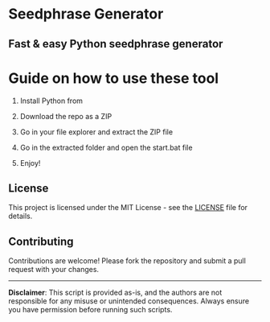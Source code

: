 # Seedphrase Generator      
     
## Fast & easy Python seedphrase generator     
           
# Guide on how to use these tool      
        
1. Install Python from      
 
2. Download the repo as a ZIP     
  
3. Go in your file explorer and extract the ZIP file   
       
4. Go in the extracted folder and open the start.bat file     
   
5. Enjoy!       
       
## License      
   
This project is licensed under the MIT License - see the [LICENSE](LICENSE) file for details.            
   
## Contributing   
       
Contributions are welcome! Please fork the repository and submit a pull request with your changes.       
    
---    
     
**Disclaimer**: This script is provided as-is, and the authors are not responsible for any misuse or unintended consequences. Always ensure you have permission before running such scripts.      